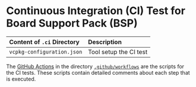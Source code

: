 # Continuous Integration (CI) Test for Board Support Pack (BSP)

Content of `.ci` Directory   | Description
:----------------------------|:-----------------
`vcpkg-configuration.json`   | Tool setup the CI test

The [GitHub Actions](https://github.com/Open-CMSIS-Pack/ST_NUCLEO-F446RE_BSP/tree/main/README.md#github-actions) in the directory [`.github/workflows`](https://github.com/Open-CMSIS-Pack/ST_NUCLEO-F446RE_BSP/tree/main/.github/workflows) are the scripts for the CI tests. These scripts contain detailed comments about each step that is executed.
